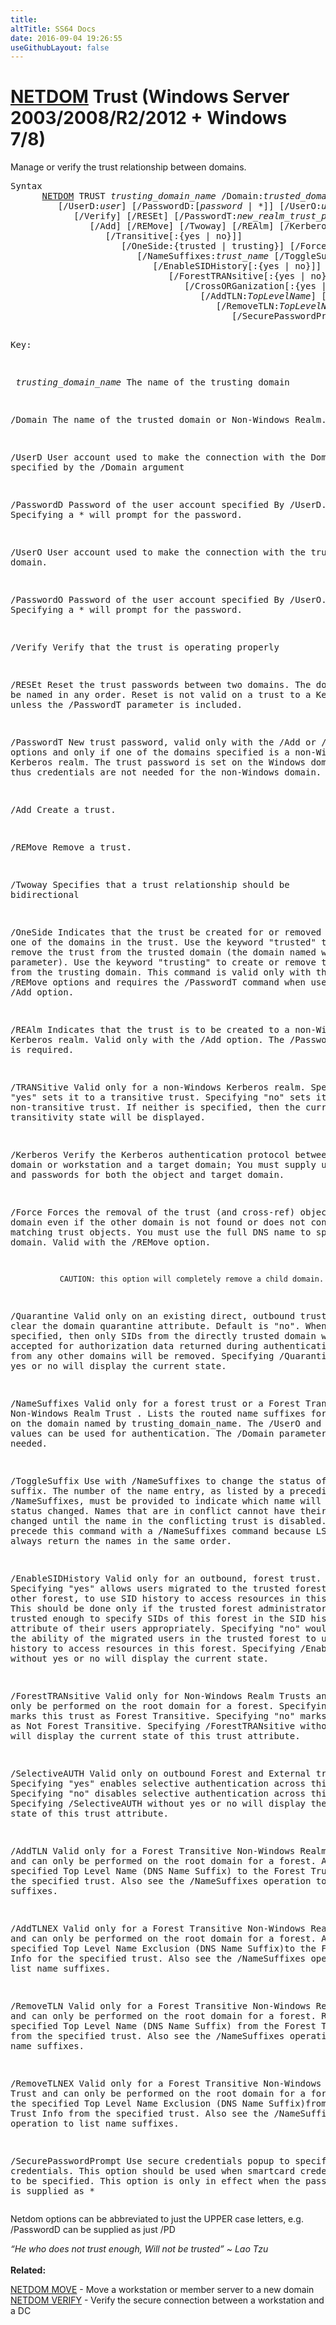 ```yaml
---
title:
altTitle: SS64 Docs
date: 2016-09-04 19:26:55
useGithubLayout: false
---
```

<!-- #BeginLibraryItem "/Library/head_nt.lbi" --><!-- #EndLibraryItem --><h1><a href="netdom.html">NETDOM</a> Trust   (Windows Server 2003/2008/R2/2012 + Windows 7/8)</h1>
<p>Manage or verify the trust relationship between domains.</p>
<pre>Syntax
      <a href="netdom.html">NETDOM</a> TRUST <i>trusting_domain_name</i> /Domain:<i>trusted_domain_name</i>
         [/UserD:<i>user</i>] [/PasswordD:[<i>password</i> | *]] [/UserO:<i>user</i>] [/PasswordO:[<i>password</i> | *]]
            [/Verify] [/RESEt] [/PasswordT:<i>new_realm_trust_password</i>]
               [/Add] [/REMove] [/Twoway] [/REAlm] [/Kerberos] 
                  [/Transitive[:{yes | no}]]
                     [/OneSide:{trusted | trusting}] [/Force] [/Quarantine[:{yes | no}]]
                        [/NameSuffixes:<i>trust_name</i> [/ToggleSuffix:#]]
                           [/EnableSIDHistory[:{yes | no}]]
                              [/ForestTRANsitive[:{yes | no}]]
                                 [/CrossORGanization[:{yes | no}]]
                                    [/AddTLN:<i>TopLevelName</i>] [/AddTLNEX:<i>TopLevelNameExclusion</i>]
                                       [/RemoveTLN:<i>TopLevelName</i>] [/RemoveTLNEX:<i>TopLevelNameExclusion</i>]
                                          [/SecurePasswordPrompt]

Key:

<i>   trusting_domain_name</i> 
              The name of the trusting domain

   /Domain     The name of the trusted domain or Non-Windows Realm.

   /UserD      User account used to make the connection with the Domain
               specified by the /Domain argument

   /PasswordD  Password of the user account specified By /UserD.
               Specifying a * will prompt for the password.

   /UserO      User account used to make the connection with the trusting domain.

   /PasswordO  Password of the user account specified By /UserO.
               Specifying a * will prompt for the password.

   /Verify     Verify that the trust is operating properly

   /RESEt      Reset the trust passwords between two domains. The 
               domains can be named in any order. Reset is not valid 
               on a trust to a Kerberos realm unless the /PasswordT 
               parameter is included.

   /PasswordT  New trust password, valid only with the /Add or /RESEt 
               options and only if one of the domains specified is a 
               non-Windows Kerberos realm. The trust password is set on 
               the Windows domain only and thus credentials are not 
               needed for the non-Windows domain.

   /Add        Create a trust.

   /REMove     Remove a trust.

   /Twoway     Specifies that a trust relationship should be bidirectional

   /OneSide    Indicates that the trust be created for or removed from 
               only one of the domains in the trust.
               Use the keyword "trusted" to create or remove the trust
               from the trusted domain (the domain named with the /D parameter).
               Use the keyword "trusting" to create or remove the trust from the
               trusting domain. This command is valid only with the /Add and
               /REMove options and requires the /PasswordT command when used
               with the /Add option.

   /REAlm      Indicates that the trust is to be created to a non-Windows
               Kerberos realm. Valid only with the /Add option.
               The /PasswordT option is required.

   /TRANSitive Valid only for a non-Windows Kerberos realm. Specifying 
               "yes" sets it to a transitive trust. Specifying "no" sets
               it to a non-transitive trust. If neither is specified, 
               then the current transitivity state will be displayed.

   /Kerberos   Verify the Kerberos authentication protocol between a domain
               or workstation and a target domain; You must supply user
               accounts and passwords for both the object and target domain.

   /Force      Forces the removal of the trust (and cross-ref) objects on one
               domain even if the other domain is not found or does not contain
               matching trust objects. You must use the full DNS name to specify 
               the domain.  Valid with the /REMove option. 

               CAUTION: this option will completely remove a child domain.

   /Quarantine Valid only on an existing direct, outbound trust. Set or clear
               the domain quarantine attribute. Default is "no".
               When "yes" is specified, then only SIDs from the directly trusted
               domain will be accepted for authorization data returned during
               authentication. SIDS from any other domains will be removed.
               Specifying /Quarantine without yes or no will display the current state.

   /NameSuffixes       Valid only for a forest trust or a Forest Transitive 
               Non-Windows Realm Trust . Lists the routed name suffixes 
               for trust_name on the domain named by trusting_domain_name.
               The /UserO and /PasswordO values can be used for 
               authentication. The /Domain parameter is not needed.

   /ToggleSuffix       Use with /NameSuffixes to change the status of a name 
               suffix. The number of the name entry, as listed by a 
               preceding call to /NameSuffixes, must be provided to 
               indicate which name will have its status changed. Names 
               that are in conflict cannot have their status changed 
               until the name in the conflicting trust is disabled. Always
               precede this command with a /NameSuffixes command because 
               LSA will not always return the names in the same order.

   /EnableSIDHistory   Valid only for an outbound, forest trust. Specifying "yes" 
               allows users migrated to the trusted forest from any other 
               forest, to use SID history to access resources in this 
               forest. This should be done only if the trusted forest 
               administrators can be trusted enough to specify SIDs of 
               this forest in the SID history attribute of their users 
               appropriately. Specifying "no" would disable the ability of
               the migrated users in the trusted forest to use SID history
               to access resources in this forest. Specifying /EnableSIDHistory
               without yes or no will display the current state.
                    
   /ForestTRANsitive   Valid only for Non-Windows Realm Trusts and can only be 
               performed on the root domain for a forest.
               Specifying "yes" marks this trust as Forest Transitive.
               Specifying "no" marks this trust as Not Forest Transitive.
               Specifying /ForestTRANsitive without yes or no will 
               display the current state of this trust attribute.
                    
   /SelectiveAUTH   Valid only on outbound Forest and External trusts.
               Specifying "yes" enables selective authentication across 
               this trust.
               Specifying "no" disables selective authentication across
               this trust.
               Specifying /SelectiveAUTH without yes or no will display
               the current state of this trust attribute.
                    
   /AddTLN     Valid only for a Forest Transitive Non-Windows Realm Trust
               and can only be performed on the root domain for a forest.
               Adds the specified Top Level Name (DNS Name Suffix) to the 
               Forest Trust Info for the specified trust.
               Also see the /NameSuffixes operation to list name suffixes.
                    
   /AddTLNEX   Valid only for a Forest Transitive Non-Windows Realm Trust
               and can only be performed on the root domain for a forest.
               Adds the specified Top Level Name Exclusion (DNS Name 
               Suffix)to the Forest Trust Info for the specified trust.
               Also see the /NameSuffixes operation to list name suffixes.                    
                    
   /RemoveTLN  Valid only for a Forest Transitive Non-Windows Realm Trust
               and can only be performed on the root domain for a forest.
               Removes the specified Top Level Name (DNS Name Suffix) from
               the Forest Trust Info from the specified trust.
               Also see the /NameSuffixes operation to list name suffixes.                    
                    
   /RemoveTLNEX    Valid only for a Forest Transitive Non-Windows Realm Trust
               and can only be performed on the root domain for a forest.
               Removes the specified Top Level Name Exclusion (DNS Name 
               Suffix)from the Forest Trust Info from the specified trust.
               Also see the /NameSuffixes operation to list name suffixes.                    

   /SecurePasswordPrompt 
               Use secure credentials popup to specify credentials. This
               option should be used when smartcard credentials need to be
               specified. This option is only in effect when the password 
               value is supplied as *</pre>
<p>Netdom options can be abbreviated to just the UPPER case letters, e.g. <span class="code">/PasswordD</span> can be supplied as just <span class="code">/PD</span> </p>
<p><i class="quote">“He who does not trust enough, Will not be trusted” ~ Lao Tzu</i><br>
<br>
<b>Related:</b></p>
<p><a href="netdom-move.html">NETDOM MOVE</a> - Move a workstation or member server to a new domain<br>
<a href="netdom-verify.html">NETDOM VERIFY</a> - Verify the secure connection between a workstation and a DC</p><!-- #BeginLibraryItem "/Library/foot_nt.lbi" --><p>
<!-- windows300 -->
<ins class="adsbygoogle" style="display:inline-block;width:300px;height:250px" data-ad-client="ca-pub-6140977852749469" data-ad-slot="7649547908"></ins>
<script>
(adsbygoogle = window.adsbygoogle || []).push({});
</script></p>
<hr>
<div id="bl" class="footer"><a href="netdom-trust.html#"><img src="../images/top.png" width="30" height="22" alt="Back to the Top"></a></div>
<div id="br" class="footer, tagline">© Copyright <a href="http://ss64.com/">SS64.com</a> 1999-2016<br>
Some rights reserved</div><!-- #EndLibraryItem -->

